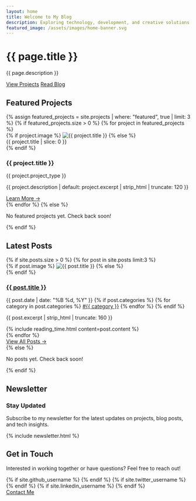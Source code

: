 ```yaml
---
layout: home
title: Welcome to My Blog
description: Exploring technology, development, and creative solutions
featured_image: /assets/images/home-banner.svg
---
```


<!-- Font Awesome -->
<link rel="stylesheet" href="https://cdnjs.cloudflare.com/ajax/libs/font-awesome/6.0.0/css/all.min.css">

<div class="hero-section">
  <h1>{{ page.title }}</h1>
  <p class="lead">{{ page.description }}</p>
  <div class="cta-buttons">
    <a href="{{ '/projects' | relative_url }}" class="btn btn-primary">View Projects</a>
    <a href="{{ '/blog' | relative_url }}" class="btn btn-secondary">Read Blog</a>
  </div>
</div>

## Featured Projects

<div class="project-grid">
  {% assign featured_projects = site.projects | where: "featured", true | limit: 3 %}
  {% if featured_projects.size > 0 %}
    {% for project in featured_projects %}
      <div class="project-card">
        {% if project.image %}
          <img src="{{ project.image | relative_url }}" alt="{{ project.title }}" class="project-image">
        {% else %}
          <div class="project-image placeholder">{{ project.title | slice: 0 }}</div>
        {% endif %}
        <div class="project-content">
          <h3>{{ project.title }}</h3>
          <p class="project-type">{{ project.project_type }}</p>
          <p class="project-description">{{ project.description | default: project.excerpt | strip_html | truncate: 120 }}</p>
          <a href="{{ project.url | relative_url }}" class="read-more">Learn More →</a>
        </div>
      </div>
    {% endfor %}
  {% else %}
    <div class="empty-state">
      <p>No featured projects yet. Check back soon!</p>
    </div>
  {% endif %}
</div>

## Latest Posts

<div class="post-grid">
  {% if site.posts.size > 0 %}
    {% for post in site.posts limit:3 %}
      <div class="post-card">
        {% if post.image %}
          <img src="{{ post.image | relative_url }}" alt="{{ post.title }}" class="post-image">
        {% else %}
          <div class="post-image placeholder">
            <i class="fas fa-file-alt"></i>
          </div>
        {% endif %}
        <div class="post-content">
          <h3><a href="{{ post.url | relative_url }}">{{ post.title }}</a></h3>
          <div class="post-meta">
            <span class="date"><i class="far fa-calendar-alt"></i> {{ post.date | date: "%B %d, %Y" }}</span>
            {% if post.categories %}
              <span class="categories">
                {% for category in post.categories %}
                  <a href="{{ '/categories#' | append: category | slugify | relative_url }}">#{{ category }}</a>
                {% endfor %}
              </span>
            {% endif %}
          </div>
          <p>{{ post.excerpt | strip_html | truncate: 160 }}</p>
          {% include reading_time.html content=post.content %}
        </div>
      </div>
    {% endfor %}
    <div class="view-all">
      <a href="{{ '/blog' | relative_url }}" class="btn btn-outline">View All Posts →</a>
    </div>
  {% else %}
    <div class="empty-state">
      <p>No posts yet. Check back soon!</p>
    </div>
  {% endif %}
</div>

## Newsletter

<div class="newsletter-section">
  <h3>Stay Updated</h3>
  <p>Subscribe to my newsletter for the latest updates on projects, blog posts, and tech insights.</p>
  {% include newsletter.html %}
</div>

## Get in Touch

<div class="contact-section">
  <p>Interested in working together or have questions? Feel free to reach out!</p>
  <div class="social-links">
    {% if site.github_username %}
      <a href="https://github.com/{{ site.github_username }}" class="social-link github" target="_blank" rel="noopener">
        <i class="fab fa-github"></i>
      </a>
    {% endif %}
    {% if site.twitter_username %}
      <a href="https://twitter.com/{{ site.twitter_username }}" class="social-link twitter" target="_blank" rel="noopener">
        <i class="fab fa-twitter"></i>
      </a>
    {% endif %}
    {% if site.linkedin_username %}
      <a href="https://linkedin.com/in/{{ site.linkedin_username }}" class="social-link linkedin" target="_blank" rel="noopener">
        <i class="fab fa-linkedin"></i>
      </a>
    {% endif %}
  </div>
  <a href="{{ '/contact' | relative_url }}" class="btn btn-primary">Contact Me</a>
</div>
